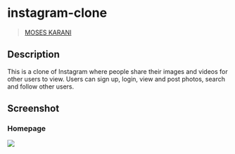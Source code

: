 # instagram-clone
>[MOSES KARANI](https"//github.com/Morces)

## Description  
This is a clone of  Instagram where people share their  images and videos for other users to view. 
Users can sign up, login, view and post photos, search and follow other users.

## Screenshot 
### Homepage

<img src="https://raw.githubusercontent.com/Morces/instagram-clone/master/static/images/instagram.png">
